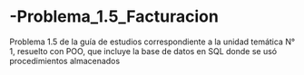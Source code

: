# -Problema_1.5_Facturacion
Problema 1.5 de la guía de estudios correspondiente a la unidad temática N° 1, resuelto con POO, que incluye la base de datos en SQL donde se usó procedimientos almacenados 
